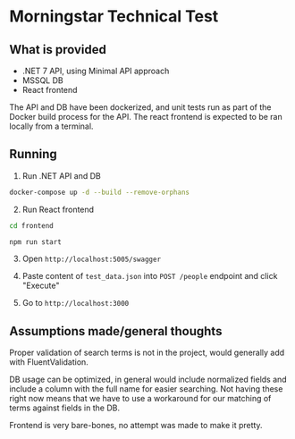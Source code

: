 # Morningstar Technical Test

## What is provided

- .NET 7 API, using Minimal API approach
- MSSQL DB
- React frontend

The API and DB have been dockerized, and unit tests run as part of the Docker build process for the API. The react frontend is expected to be ran locally from a terminal.

## Running

1. Run .NET API and DB

```zsh
docker-compose up -d --build --remove-orphans
```

2. Run React frontend

```zsh
cd frontend

npm run start
```

3. Open `http://localhost:5005/swagger`

4. Paste content of `test_data.json` into `POST /people` endpoint and click "Execute"

5. Go to `http://localhost:3000`

## Assumptions made/general thoughts

Proper validation of search terms is not in the project, would generally add with FluentValidation.

DB usage can be optimized, in general would include normalized fields and include a column with the full name for easier searching. Not having these right now means that we have to use a workaround for our matching of terms against fields in the DB.

Frontend is very bare-bones, no attempt was made to make it pretty.
